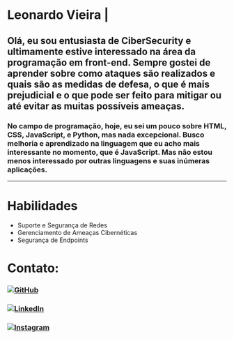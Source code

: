 
# Leonardo Vieira | 

  ##  Olá, eu sou entusiasta de CiberSecurity e ultimamente estive interessado na área da programação em front-end. Sempre gostei de aprender sobre como ataques são realizados e quais são as medidas de defesa, o que é mais prejudicial e o que pode ser feito para mitigar ou até evitar as muitas possíveis ameaças.

 ###   No campo de programação, hoje, eu sei um pouco sobre HTML, CSS, JavaScript, e Python, mas nada excepcional. Busco melhoria e aprendizado na linguagem que eu acho mais interessante no momento, que é JavaScript. Mas não estou menos interessado por outras linguagens e suas inúmeras aplicações.

 ---



# Habilidades 

- Suporte e Segurança de Redes
- Gerenciamento de Ameaças Cibernéticas
- Segurança de Endpoints


# Contato:

 ### [![GitHub](https://img.shields.io/badge/GitHub-100000?style=for-the-badge&logo=github&logoColor=white)](https://github.com/th3h3r0)
 ### [![LinkedIn](https://img.shields.io/badge/LinkedIn-0077B5?style=for-the-badge&logo=linkedin&logoColor=white)](https://www.linkedin.com/in/th3h3r0/)
 ### [![Instagram](https://img.shields.io/badge/-Instagram-%23E4405F?style=for-the-badge&logo=instagram&logoColor=white)](https://www.instagram.com/leovieira.th)